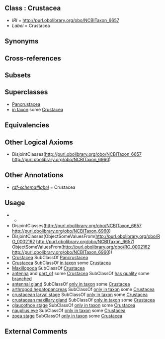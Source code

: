 
## Class : Crustacea

 * *IRI* = http://purl.obolibrary.org/obo/NCBITaxon_6657
 * *Label* = Crustacea

## Synonyms


## Cross-references


## Subsets


## Superclasses

 * [Pancrustacea](../../NCBITaxon/62/NCBITaxon_197562.md)
 * [in taxon](../../RO/62/RO_0002162.md) some [Crustacea](../../NCBITaxon/57/NCBITaxon_6657.md)

## Equivalencies


## Other Logical Axioms

 * DisjointClasses(<http://purl.obolibrary.org/obo/NCBITaxon_6657> <http://purl.obolibrary.org/obo/NCBITaxon_6960>)

## Other Annotations

 * *[rdf-schema#label](../../el/rdf-schema#label.md)* = Crustacea

## Usage

 * -
 * DisjointClasses(<http://purl.obolibrary.org/obo/NCBITaxon_6657> <http://purl.obolibrary.org/obo/NCBITaxon_6960>)
 * DisjointClasses(ObjectSomeValuesFrom(<http://purl.obolibrary.org/obo/RO_0002162> <http://purl.obolibrary.org/obo/NCBITaxon_6657>) ObjectSomeValuesFrom(<http://purl.obolibrary.org/obo/RO_0002162> <http://purl.obolibrary.org/obo/NCBITaxon_6960>))
 * [Crustacea](../../NCBITaxon/57/NCBITaxon_6657.md) SubClassOf [Pancrustacea](../../NCBITaxon/62/NCBITaxon_197562.md)
 * [Crustacea](../../NCBITaxon/57/NCBITaxon_6657.md) SubClassOf [in taxon](../../RO/62/RO_0002162.md) some [Crustacea](../../NCBITaxon/57/NCBITaxon_6657.md)
 * [Maxillopoda](../../NCBITaxon/37/NCBITaxon_72037.md) SubClassOf [Crustacea](../../NCBITaxon/57/NCBITaxon_6657.md)
 * [antenna](../../UBERON/72/UBERON_0000972.md) and [part_of](../../BFO/50/BFO_0000050.md) some [Crustacea](../../NCBITaxon/57/NCBITaxon_6657.md) SubClassOf [has quality](../../RO/86/RO_0000086.md) some [branched](../../PATO/02/PATO_0000402.md)
 * [antennal gland](../../UBERON/63/UBERON_0009963.md) SubClassOf [only in taxon](../../RO/60/RO_0002160.md) some [Crustacea](../../NCBITaxon/57/NCBITaxon_6657.md)
 * [arthropod hepatopancreas](../../UBERON/66/UBERON_0010266.md) SubClassOf [only in taxon](../../RO/60/RO_0002160.md) some [Crustacea](../../NCBITaxon/57/NCBITaxon_6657.md)
 * [crustacean larval stage](../../UBERON/78/UBERON_0018378.md) SubClassOf [only in taxon](../../RO/60/RO_0002160.md) some [Crustacea](../../NCBITaxon/57/NCBITaxon_6657.md)
 * [crustacean maxillary gland](../../UBERON/64/UBERON_0009964.md) SubClassOf [only in taxon](../../RO/60/RO_0002160.md) some [Crustacea](../../NCBITaxon/57/NCBITaxon_6657.md)
 * [glaucothoe stage](../../UBERON/61/UBERON_0014861.md) SubClassOf [only in taxon](../../RO/60/RO_0002160.md) some [Crustacea](../../NCBITaxon/57/NCBITaxon_6657.md)
 * [nauplius eye](../../UBERON/70/UBERON_0015170.md) SubClassOf [only in taxon](../../RO/60/RO_0002160.md) some [Crustacea](../../NCBITaxon/57/NCBITaxon_6657.md)
 * [zoea stage](../../UBERON/57/UBERON_0014857.md) SubClassOf [only in taxon](../../RO/60/RO_0002160.md) some [Crustacea](../../NCBITaxon/57/NCBITaxon_6657.md)

## External Comments


